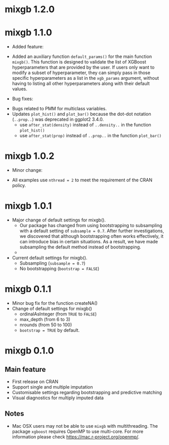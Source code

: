 # mixgb 1.2.0

# mixgb 1.1.0
  * Added feature:
  - Added an auxiliary function `default_params()` for the main function `mixgb()`. 
    This function is designed to validate the list of XGBoost hyperparameters that are provided by the user. If users only want to modify a subset of hyperparameter, they can simply pass in those specific hyperparameters as a list in the `xgb_params` argument, without having to listing all other hyperparameters along with their default values.
	
  * Bug fixes:
  - Bugs related to PMM for multiclass variables.
  - Updates `plot_hist()` and `plot_bar()` because the dot-dot notation (`..prop..`) was deprecated in ggplot2 3.4.0.
    - use `after_stat(density)` instead of `..density..` in the function `plot_hist()`
    - use `after_stat(prop)` instead of `..prop..` in the function `plot_bar()`
  
# mixgb 1.0.2
  * Minor change:
  - All examples use `nthread = 2` to meet the requirement of the CRAN policy.
 
# mixgb 1.0.1
  * Major change of default settings for mixgb().
     - Our package has changed from using bootstrapping to subsampling with a default setting of `subsample = 0.7`. After further investigations, we discovered that although bootstrapping often works effectively, it can introduce bias in certain situations. As a result, we have made subsampling the default method instead of bootstrapping.
     - 
  * Current default settings for mixgb().
    -  Subsampling (`subsample = 0.7`) 
    -  No bootstrapping (`bootstrap = FALSE`)
  

# mixgb 0.1.1
* Minor bug fix for the function createNA()
* Change of default settings for mixgb()
  - ordinalAsInteger (from `TRUE` to `FALSE`)
  - max_depth (from 6 to 3)
  - nrounds (from 50 to 100)
  - `bootstrap = TRUE` by default. 


# mixgb 0.1.0
## Main feature
* First release on CRAN
* Support single and multiple imputation
* Customisable settings regarding bootstrapping and predictive matching
* Visual diagnostics for multiply imputed data

## Notes
* Mac OSX users may not be able to use `mixgb` with multithreading. The package `xgboost` requires OpenMP to use multi-core. For more information please check https://mac.r-project.org/openmp/.
